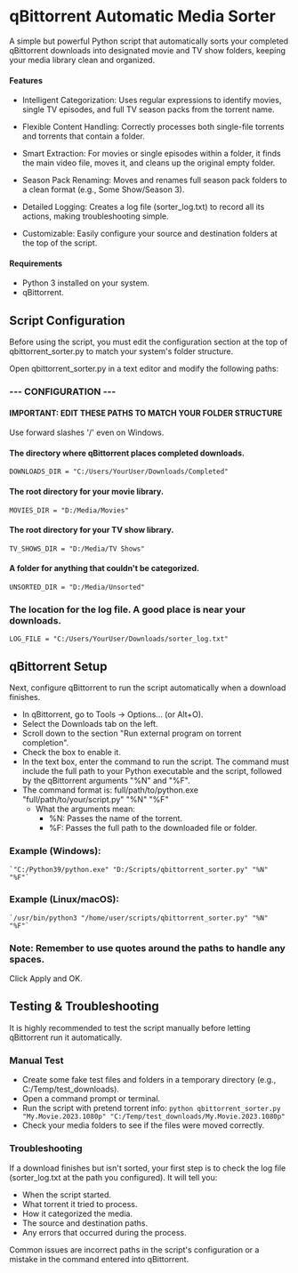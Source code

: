 # qBittorrent Automatic Media Sorter

A simple but powerful Python script that automatically sorts your completed qBittorrent downloads into designated movie and TV show folders, keeping your media library clean and organized.

#### Features

- Intelligent Categorization: Uses regular expressions to identify movies, single TV episodes, and full TV season packs from the torrent name.

- Flexible Content Handling: Correctly processes both single-file torrents and torrents that contain a folder.

- Smart Extraction: For movies or single episodes within a folder, it finds the main video file, moves it, and cleans up the original empty folder.

- Season Pack Renaming: Moves and renames full season pack folders to a clean format (e.g., Some Show/Season 3).

- Detailed Logging: Creates a log file (sorter_log.txt) to record all its actions, making troubleshooting simple.

- Customizable: Easily configure your source and destination folders at the top of the script.

#### Requirements
- Python 3 installed on your system.
- qBittorrent.

## Script Configuration

Before using the script, you must edit the configuration section at the top of qbittorrent_sorter.py to match your system's folder structure.

Open qbittorrent_sorter.py in a text editor and modify the following paths:

### --- CONFIGURATION ---
#### IMPORTANT: EDIT THESE PATHS TO MATCH YOUR FOLDER STRUCTURE

Use forward slashes '/' even on Windows.

#### The directory where qBittorrent places completed downloads.
`DOWNLOADS_DIR = "C:/Users/YourUser/Downloads/Completed"`

#### The root directory for your movie library.
`MOVIES_DIR = "D:/Media/Movies"`

#### The root directory for your TV show library.
`TV_SHOWS_DIR = "D:/Media/TV Shows"`

#### A folder for anything that couldn't be categorized.
`UNSORTED_DIR = "D:/Media/Unsorted"`

### The location for the log file. A good place is near your downloads.
`LOG_FILE = "C:/Users/YourUser/Downloads/sorter_log.txt"`

## qBittorrent Setup

Next, configure qBittorrent to run the script automatically when a download finishes.

- In qBittorrent, go to Tools -> Options... (or Alt+O).
- Select the Downloads tab on the left.
- Scroll down to the section "Run external program on torrent completion".
- Check the box to enable it.
- In the text box, enter the command to run the script. The command must include the full path to your Python executable and the script, followed by the qBittorrent arguments "%N" and "%F".
- The command format is: full/path/to/python.exe "full/path/to/your/script.py" "%N" "%F"
    - What the arguments mean:
        - %N: Passes the name of the torrent.
        - %F: Passes the full path to the downloaded file or folder.

### Example (Windows):
    `"C:/Python39/python.exe" "D:/Scripts/qbittorrent_sorter.py" "%N" "%F"`

### Example (Linux/macOS):
    `/usr/bin/python3 "/home/user/scripts/qbittorrent_sorter.py" "%N" "%F"`

### Note: Remember to use quotes around the paths to handle any spaces.

Click Apply and OK.

## Testing & Troubleshooting

It is highly recommended to test the script manually before letting qBittorrent run it automatically.

### Manual Test

- Create some fake test files and folders in a temporary directory (e.g., C:/Temp/test_downloads).
- Open a command prompt or terminal.
- Run the script with pretend torrent info:
`python qbittorrent_sorter.py "My.Movie.2023.1080p" "C:/Temp/test_downloads/My.Movie.2023.1080p"`
- Check your media folders to see if the files were moved correctly.

### Troubleshooting

If a download finishes but isn't sorted, your first step is to check the log file (sorter_log.txt at the path you configured). It will tell you:

- When the script started.
- What torrent it tried to process.
- How it categorized the media.
- The source and destination paths.
- Any errors that occurred during the process.

Common issues are incorrect paths in the script's configuration or a mistake in the command entered into qBittorrent.